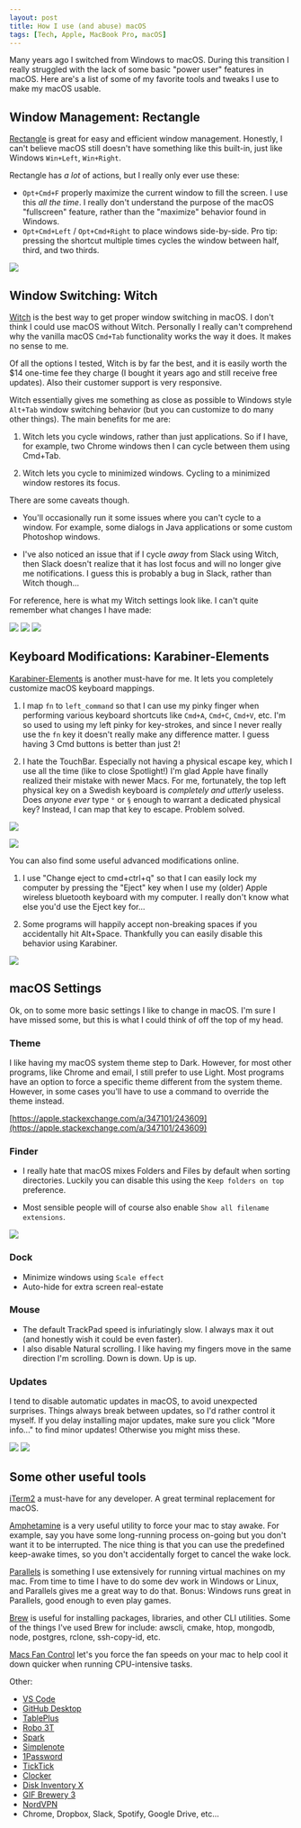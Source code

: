 ```yaml
---
layout: post
title: How I use (and abuse) macOS
tags: [Tech, Apple, MacBook Pro, macOS]
---
```


Many years ago I switched from Windows to macOS. During this transition I really struggled with the lack of some basic "power user" features in macOS. Here are's a list of some of my favorite tools and tweaks I use to make my macOS usable.

## Window Management: Rectangle

[Rectangle](https://rectangleapp.com/) is great for easy and efficient window management. Honestly, I can't believe macOS still doesn't have something like this built-in, just like Windows `Win+Left`, `Win+Right`.

Rectangle has *a lot* of actions, but I really only ever use these:
- `Opt+Cmd+F` properly maximize the current window to fill the screen. I use this *all the time*. I really don't understand the purpose of the macOS "fullscreen" feature, rather than the "maximize" behavior found in Windows.
- `Opt+Cmd+Left` / `Opt+Cmd+Right` to place windows side-by-side. Pro tip: pressing the shortcut multiple times cycles the window between half, third, and two thirds.

![](/assets/img/using-macos/rectangle.png)

## Window Switching: Witch

[Witch](https://manytricks.com/witch/) is the best way to get proper window switching in macOS. I don't think I could use macOS without Witch. Personally I really can't comprehend why the vanilla macOS `Cmd+Tab` functionality works the way it does. It makes no sense to me.

Of all the options I tested, Witch is by far the best, and it is easily worth the $14 one-time fee they charge (I bought it years ago and still receive free updates). Also their customer support is very responsive.

Witch essentially gives me something as close as possible to Windows style `Alt+Tab` window switching behavior (but you can customize to do many other things). The main benefits for me are:

1. Witch lets you cycle windows, rather than just applications. So if I have, for example, two Chrome windows then I can cycle between them using Cmd+Tab.

2. Witch lets you cycle to minimized windows. Cycling to a minimized window restores its focus.

There are some caveats though.

- You'll occasionally run it some issues where you can't cycle to a window. For example, some dialogs in Java applications or some custom Photoshop windows.

- I've also noticed an issue that if I cycle *away* from Slack using Witch, then Slack doesn't realize that it has lost focus and will no longer give me notifications. I guess this is probably a bug in Slack, rather than Witch though...

For reference, here is what my Witch settings look like. I can't quite remember what changes I have made:

![](/assets/img/using-macos/witch1.png)
![](/assets/img/using-macos/witch2.png)
![](/assets/img/using-macos/witch3.png)

## Keyboard Modifications: Karabiner-Elements

[Karabiner-Elements](https://karabiner-elements.pqrs.org/) is another must-have for me. It lets you completely customize macOS keyboard mappings.

1. I map `fn` to `left_command` so that I can use my pinky finger when performing various keyboard shortcuts like `Cmd+A`, `Cmd+C`, `Cmd+V`, etc. I'm so used to using my left pinky for key-strokes, and since I never really use the `fn` key it doesn't really make any difference matter. I guess having 3 Cmd buttons is better than just 2!

2. I hate the TouchBar. Especially not having a physical escape key, which I use all the time (like to close Spotlight!) I'm glad Apple have finally realized their mistake with newer Macs. For me, fortunately, the top left physical key on a Swedish keyboard is *completely and utterly* useless. Does *anyone ever* type `°` or `§` enough to warrant a dedicated physical key? Instead, I can map that key to escape. Problem solved.

![](/assets/img/using-macos/swedishKeyboard.png)

![](/assets/img/using-macos/karabiner1.png)

You can also find some useful advanced modifications online.

1. I use "Change eject to cmd+ctrl+q" so that I can easily lock my computer by pressing the "Eject" key when I use my (older) Apple wireless bluetooth keyboard with my computer. I really don't know what else you'd use the Eject key for...

2. Some programs will happily accept non-breaking spaces if you accidentally hit Alt+Space. Thankfully you can easily disable this behavior using Karabiner.

![](/assets/img/using-macos/karabiner2.png)

## macOS Settings

Ok, on to some more basic settings I like to change in macOS. I'm sure I have missed some, but this is what I could think of off the top of my head.

### Theme

I like having my macOS system theme step to Dark. However, for most other programs, like Chrome and email, I still prefer to use Light. Most programs have an option to force a specific theme different from the system theme. However, in some cases you'll have to use a command to override the theme instead.

[https://apple.stackexchange.com/a/347101/243609](https://apple.stackexchange.com/a/347101/243609)

### Finder

- I really hate that macOS mixes Folders and Files by default when sorting directories. Luckily you can disable this using the `Keep folders on top` preference.

- Most sensible people will of course also enable `Show all filename extensions`.

![](/assets/img/using-macos/finder.png)

### Dock

- Minimize windows using `Scale effect`
- Auto-hide for extra screen real-estate

### Mouse

- The default TrackPad speed is infuriatingly slow. I always max it out (and honestly wish it could be even faster).
- I also disable Natural scrolling. I like having my fingers move in the same direction I'm scrolling. Down is down. Up is up.

### Updates

I tend to disable automatic updates in macOS, to avoid unexpected surprises. Things always break between updates, so I'd rather control it myself. If you delay installing major updates, make sure you click "More info..." to find minor updates! Otherwise you might miss these.

![](/assets/img/using-macos/updates1.png)
![](/assets/img/using-macos/updates2.png)

## Some other useful tools

[iTerm2](https://iterm2.com/) a must-have for any developer. A great terminal replacement for macOS.

[Amphetamine](https://apps.apple.com/us/app/amphetamine/id937984704?mt=12) is a very useful utility to force your mac to stay awake. For example, say you have some long-running process on-going but you don't want it to be interrupted. The nice thing is that you can use the predefined keep-awake times, so you don't accidentally forget to cancel the wake lock.

[Parallels](https://www.parallels.com/) is something I use extensively for running virtual machines on my mac. From time to time I have to do some dev work in Windows or Linux, and Parallels gives me a great way to do that. Bonus: Windows runs great in Parallels, good enough to even play games.

[Brew](https://brew.sh/) is useful for installing packages, libraries, and other CLI utilities. Some of the things I've used Brew for include: awscli, cmake, htop, mongodb, node, postgres, rclone, ssh-copy-id, etc.

[Macs Fan Control](https://crystalidea.com/macs-fan-control) let's you force the fan speeds on your mac to help cool it down quicker when running CPU-intensive tasks.

Other:

- [VS Code](https://code.visualstudio.com/)
- [GitHub Desktop](https://desktop.github.com/)
- [TablePlus](https://tableplus.com/)
- [Robo 3T](https://robomongo.org/)
- [Spark](https://sparkmailapp.com/)
- [Simplenote](https://simplenote.com/)
- [1Password](https://1password.com/)
- [TickTick](https://ticktick.com/)
- [Clocker](https://apps.apple.com/us/app/clocker/id1056643111?mt=12)
- [Disk Inventory X](http://www.derlien.com/)
- [GIF Brewery 3](https://apps.apple.com/us/app/gif-brewery-3-by-gfycat/id1081413713mt=12)
- [NordVPN](https://nordvpn.com/)
- Chrome, Dropbox, Slack, Spotify, Google Drive, etc...

